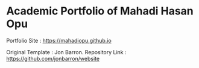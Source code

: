# Academic Portfolio of Mahadi Hasan Opu

Portfolio Site : https://mahadiopu.github.io

Original Template : Jon Barron. Repository Link :  https://github.com/jonbarron/website

